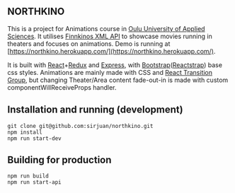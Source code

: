 ## NORTHKINO

This is a project for Animations course in [Oulu University of Applied Sciences](). It utilises [Finnkinos XML API](http://www.finnkino.fi/XML) to showcase movies running in theaters and focuses on animations. Demo is running at [https://northkino.herokuapp.com/](https://northkino.herokuapp.com/).

It is built with [React](https://reactjs.org/)+[Redux](https://redux.js.org/) and [Express](https://expressjs.com/), with [Bootstrap](https://getbootstrap.com/)([Reactstrap](http://reactstrap.github.io/)) base css styles. Animations are mainly made with CSS and [React Transition Group](https://github.com/reactjs/react-transition-group), but changing Theater/Area content fade-out-in is made with custom componentWillReceiveProps handler. 

## Installation and running (development)

```
git clone git@github.com:sirjuan/northkino.git
npm install
npm run start-dev
```

## Building for production

```
npm run build
npm run start-api
```
